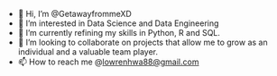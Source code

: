 - 👋 Hi, I’m @GetawayfrommeXD
- 👀 I’m interested in Data Science and Data Engineering
- 🌱 I’m currently refining my skills in Python, R and SQL. 
- 💞️ I’m looking to collaborate on projects that allow me to grow as an individual and a valuable team player.
- 📫 How to reach me @lowrenhwa88@gmail.com 

<!---
GetawayfrommeXD/GetawayfrommeXD is a ✨ special ✨ repository because its `README.md` (this file) appears on your GitHub profile.
You can click the Preview link to take a look at your changes.
--->
